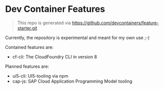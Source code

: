 # Dev Container Features

> This repo is generated via https://github.com/devcontainers/feature-starter.git

Currently, the repository is experimental and meant for my own use ;-)

Contained features are:

* cf-cli: The CloudFoundry CLI in version 8

Planned features are:

* ui5-cli: UI5-tooling via npm
* cap-js: SAP Cloud Application Programming Model tooling
